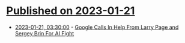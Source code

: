 # [Published on 2023-01-21](index.md)

* [2023-01-21, 03:30:00](https://tech.slashdot.org/story/23/01/20/238200/google-calls-in-help-from-larry-page-and-sergey-brin-for-ai-fight?utm_source=rss1.0mainlinkanon&utm_medium=feed) - [Google Calls In Help From Larry Page and Sergey Brin For AI Fight](https://tech.slashdot.org/story/23/01/20/238200/google-calls-in-help-from-larry-page-and-sergey-brin-for-ai-fight?utm_source=rss1.0mainlinkanon&utm_medium=feed)
